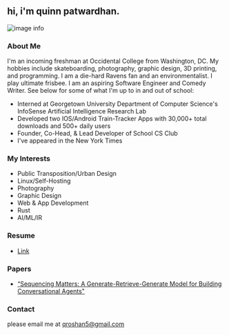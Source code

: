 ## hi, i'm quinn patwardhan. 

![image info](https://quinnpatwardhan.com/Assets/logos/Rust.png)

### About Me
I'm an incoming freshman at Occidental College from Washington, DC. My hobbies include skateboarding, photography, graphic design, 3D printing, and programming. I am a die-hard Ravens fan and an environmentalist. I play ultimate frisbee. I am an aspiring Software Engineer and Comedy Writer. See below for some of what I'm up to in and out of school:
- Interned at Georgetown University Department of Computer Science's InfoSense Artificial Intelligence Research Lab
- Developed two IOS/Android Train-Tracker Apps with 30,000+ total downloads and 500+ daily users
- Founder, Co-Head, & Lead Developer of School CS Club
- I've appeared in the New York Times

### My Interests
- Public Transposition/Urban Design 
- Linux/Self-Hosting
- Photography
- Graphic Design
- Web & App Development
- Rust
- AI/ML/IR

### Resume
- [Link](https://quinnpatwardhan.com/Assets/Resume.pdf)

### Papers 
- [“Sequencing Matters: A Generate-Retrieve-Generate Model for Building
Conversational Agents"](http://arxiv.org/abs/2311.09513)

### Contact

please email me at qroshan5@gmail.com
